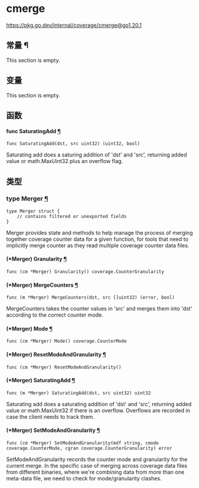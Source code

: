# cmerge

https://pkg.go.dev/internal/coverage/cmerge@go1.20.1






  
  
  
  
  

## 常量 ¶

This section is empty.

## 变量

This section is empty.

## 函数

#### func SaturatingAdd [¶](https://pkg.go.dev/internal/coverage/cmerge@go1.20.1#SaturatingAdd)

```
func SaturatingAdd(dst, src uint32) (uint32, bool)
```

Saturating add does a saturing addition of 'dst' and 'src', returning added value or math.MaxUint32 plus an overflow flag.

## 类型

### type Merger [¶](https://pkg.go.dev/internal/coverage/cmerge@go1.20.1#Merger)

```
type Merger struct {
	// contains filtered or unexported fields
}
```

Merger provides state and methods to help manage the process of merging together coverage counter data for a given function, for tools that need to implicitly merge counter as they read multiple coverage counter data files.

#### (*Merger) Granularity [¶](https://pkg.go.dev/internal/coverage/cmerge@go1.20.1#Merger.Granularity)

```
func (cm *Merger) Granularity() coverage.CounterGranularity
```

#### (*Merger) MergeCounters [¶](https://pkg.go.dev/internal/coverage/cmerge@go1.20.1#Merger.MergeCounters)

```
func (m *Merger) MergeCounters(dst, src []uint32) (error, bool)
```

MergeCounters takes the counter values in 'src' and merges them into 'dst' according to the correct counter mode.

#### (*Merger) Mode [¶](https://pkg.go.dev/internal/coverage/cmerge@go1.20.1#Merger.Mode)

```
func (cm *Merger) Mode() coverage.CounterMode
```

#### (*Merger) ResetModeAndGranularity [¶](https://pkg.go.dev/internal/coverage/cmerge@go1.20.1#Merger.ResetModeAndGranularity)

```
func (cm *Merger) ResetModeAndGranularity()
```

#### (*Merger) SaturatingAdd [¶](https://pkg.go.dev/internal/coverage/cmerge@go1.20.1#Merger.SaturatingAdd)

```
func (m *Merger) SaturatingAdd(dst, src uint32) uint32
```

Saturating add does a saturating addition of 'dst' and 'src', returning added value or math.MaxUint32 if there is an overflow. Overflows are recorded in case the client needs to track them.

#### (*Merger) SetModeAndGranularity [¶](https://pkg.go.dev/internal/coverage/cmerge@go1.20.1#Merger.SetModeAndGranularity)

```
func (cm *Merger) SetModeAndGranularity(mdf string, cmode coverage.CounterMode, cgran coverage.CounterGranularity) error
```

SetModeAndGranularity records the counter mode and granularity for the current merge. In the specific case of merging across coverage data files from different binaries, where we're combining data from more than one meta-data file, we need to check for mode/granularity clashes.